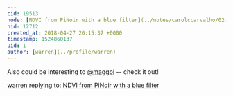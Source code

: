 ```yaml
---
cid: 19513
node: [NDVI from PiNoir with a blue filter](../notes/carolccarvalho/02-18-2016/ndvi-from-pinoir-with-a-blue-filter)
nid: 12712
created_at: 2018-04-27 20:15:37 +0000
timestamp: 1524860137
uid: 1
author: [warren](../profile/warren)
---
```


Also could be interesting to [@maggpi](/profile/maggpi) -- check it out!

[warren](../profile/warren) replying to: [NDVI from PiNoir with a blue filter](../notes/carolccarvalho/02-18-2016/ndvi-from-pinoir-with-a-blue-filter)

